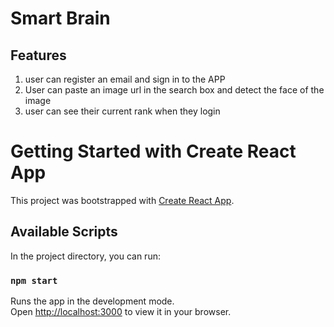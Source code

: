 <h1>Smart Brain</h1>

## Features
1. user can register an email and sign in to the APP
2. User can paste an image url in the search box and detect the face of the image
3. user can see their current rank when they login

# Getting Started with Create React App

This project was bootstrapped with [Create React App](https://github.com/facebook/create-react-app).

## Available Scripts

In the project directory, you can run:

### `npm start`

Runs the app in the development mode.\
Open [http://localhost:3000](http://localhost:3000) to view it in your browser.

